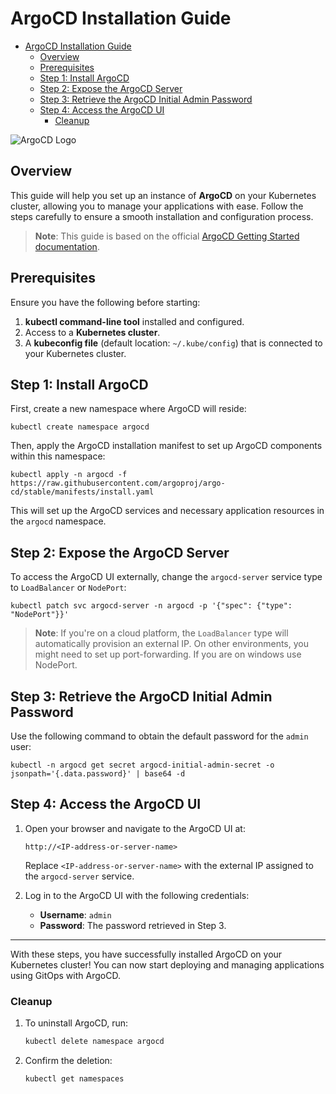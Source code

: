 # ArgoCD Installation Guide
- [ArgoCD Installation Guide](#argocd-installation-guide)
  - [Overview](#overview)
  - [Prerequisites](#prerequisites)
  - [Step 1: Install ArgoCD](#step-1-install-argocd)
  - [Step 2: Expose the ArgoCD Server](#step-2-expose-the-argocd-server)
  - [Step 3: Retrieve the ArgoCD Initial Admin Password](#step-3-retrieve-the-argocd-initial-admin-password)
  - [Step 4: Access the ArgoCD UI](#step-4-access-the-argocd-ui)
    - [Cleanup](#cleanup)

![ArgoCD Logo](https://argo-cd.readthedocs.io/en/stable/assets/logo.png)

## Overview
This guide will help you set up an instance of **ArgoCD** on your Kubernetes cluster, allowing you to manage your applications with ease. Follow the steps carefully to ensure a smooth installation and configuration process.

> **Note**: This guide is based on the official [ArgoCD Getting Started documentation](https://argo-cd.readthedocs.io/en/stable/getting_started/).

## Prerequisites

Ensure you have the following before starting:

1. **kubectl command-line tool** installed and configured.
2. Access to a **Kubernetes cluster**.
3. A **kubeconfig file** (default location: `~/.kube/config`) that is connected to your Kubernetes cluster.

## Step 1: Install ArgoCD

First, create a new namespace where ArgoCD will reside:

```shell
kubectl create namespace argocd
```

Then, apply the ArgoCD installation manifest to set up ArgoCD components within this namespace:

```shell
kubectl apply -n argocd -f https://raw.githubusercontent.com/argoproj/argo-cd/stable/manifests/install.yaml
```

This will set up the ArgoCD services and necessary application resources in the `argocd` namespace.

## Step 2: Expose the ArgoCD Server

To access the ArgoCD UI externally, change the `argocd-server` service type to `LoadBalancer` or `NodePort`:

```shell
kubectl patch svc argocd-server -n argocd -p '{"spec": {"type": "NodePort"}}'
```

> **Note**: If you're on a cloud platform, the `LoadBalancer` type will automatically provision an external IP. On other environments, you might need to set up port-forwarding. If you are on windows use NodePort.

## Step 3: Retrieve the ArgoCD Initial Admin Password

Use the following command to obtain the default password for the `admin` user:

```shell
kubectl -n argocd get secret argocd-initial-admin-secret -o jsonpath='{.data.password}' | base64 -d
```

## Step 4: Access the ArgoCD UI

1. Open your browser and navigate to the ArgoCD UI at:

   ```
   http://<IP-address-or-server-name>
   ```

   Replace `<IP-address-or-server-name>` with the external IP assigned to the `argocd-server` service.

2. Log in to the ArgoCD UI with the following credentials:

   - **Username**: `admin`
   - **Password**: The password retrieved in Step 3.

---

With these steps, you have successfully installed ArgoCD on your Kubernetes cluster! You can now start deploying and managing applications using GitOps with ArgoCD.

### Cleanup
1. To uninstall ArgoCD, run:
   ```bash
   kubectl delete namespace argocd
   ```
2. Confirm the deletion:
   ```bash
   kubectl get namespaces
   ```